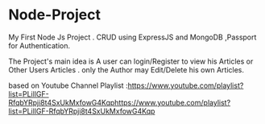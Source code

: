 # Node-Project
My First Node Js Project .
CRUD using ExpressJS and MongoDB ,Passport for Authentication.

The Project's main idea is A user can login/Register to view his Articles or Other Users Articles .
only the Author may Edit/Delete his own Articles.

based on Youtube Channel Playlist :https://www.youtube.com/playlist?list=PLillGF-RfqbYRpji8t4SxUkMxfowG4Kqphttps://www.youtube.com/playlist?list=PLillGF-RfqbYRpji8t4SxUkMxfowG4Kqp

